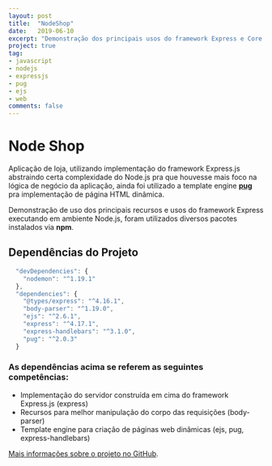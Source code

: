 ```yaml
---
layout: post
title:  "NodeShop"
date:   2019-06-10
excerpt: "Demonstração dos principais usos do framework Express e Core Módules do Node.js"
project: true
tag:
- javascript
- nodejs 
- expressjs
- pug
- ejs
- web
comments: false
---
```


# Node Shop

Aplicação de loja, utilizando implementação do framework Express.js abstraindo certa complexidade do Node.js pra que houvesse mais foco na lógica de negócio da aplicação, ainda foi utilizado a template engine **[pug](https://pugjs.org/api/getting-started.html)** pra implementação de página HTML dinâmica.


Demonstração de uso dos principais recursos e usos do framework Express executando em ambiente Node.js, foram utilizados diversos pacotes instalados via **npm**.

## Dependências do Projeto

```javascript
  "devDependencies": {
    "nodemon": "^1.19.1"
  },
  "dependencies": {
    "@types/express": "^4.16.1",
    "body-parser": "^1.19.0",
    "ejs": "^2.6.1",
    "express": "^4.17.1",
    "express-handlebars": "^3.1.0",
    "pug": "^2.0.3"
  }
  ```

### As dependências acima se referem as seguintes competências:

- Implementação do servidor construída em cima do framework Express.js (express)
- Recursos para melhor manipulação do corpo das requisições (body-parser)
- Template engine para criação de páginas web dinâmicas (ejs, pug, express-handlebars)

[Mais informações sobre o projeto no GitHub](https://github.com/jsdaniell/nodeshop).
